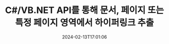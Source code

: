 ---
############################# Static ############################
layout: "auto-gen-parser"
date: 2024-02-13T17:01:06
draft: false
otherformats: 
ext: pptm

############################# Head ############################
head_title: ".NET 문서, 페이지 또는 페이지 영역에서 하이퍼링크를 구문 분석 및 추출하는 API"
head_description: "GroupDocs.Parser .NET API는 소프트웨어 프로그래머가 PDF, DOCX, XLSX, CSV, PPTX, EML, MSG, EPUB의 문서, 페이지 또는 페이지 영역에서 하이퍼링크를 추출할 수 있도록 합니다. 그리고 더 많은 것."

############################# Header ############################
title: "C#/VB.NET API를 통해 문서, 페이지 또는 특정 페이지 영역에서 하이퍼링크 추출"
description: "GroupDocs.Parser .NET API를 사용하면 소프트웨어 개발자가 PDF, DOC, DOCX, PPT, PPTX, EML, MSG의 문서, 페이지 또는 페이지 영역에서 하이퍼링크를 구문 분석하고 추출할 수 있습니다. , XLS, XLSX, CSV, ODT, RTF, EPUB 및 기타 많은 문서."
bg_image: "https://cms.admin.containerize.com/templates/aspose/App_Themes/V3/images/bg/header1.png"
bg_overlay: false
button:
    enable: true
    icon: "fas fa-arrow-down"
    label: "무료 평가판 다운로드"
    link: "https://downloads.groupdocs.com/parser/net"

############################# SubMenu ############################
submenu:
    enable: true

    left:
        img_alt: "GroupDocs.Parser for .NET"
        image: "https://cms.admin.containerize.com/templates/groupdocs/images/product-logos/90x90-noborder/groupdocs-parser-net.png"
        product: "GroupDocs.Parser"
        platform: ".NET"

    middle:
        button:

            # button loop
            - link: "https://apireference.groupdocs.com/parser/net"
              text: "API 참조"

            # button loop
            - link: "https://github.com/groupdocs-parser"
              text: "코드 예제"

            # button loop
            - link: "https://products.groupdocs.app/parser/family"
              text: "라이브 데모"

            # button loop
            - link: "https://purchase.groupdocs.com/pricing/parser/net"
              text: "가격"

    right:
        link_download: "https://downloads.groupdocs.com/parser"
        link_learn: "https://docs.groupdocs.com/parser/net"
        link_buy: "https://purchase.groupdocs.com"

############################# About ############################
about:
    enable: true
    title: ".NET API를 통해 PPTM 문서에서 하이퍼링크를 구문 분석하고 추출하는 방법은 무엇입니까?"
    content: |
        하이퍼링크는 전체 문서 또는 문서 내의 특정 부분을 가리키는 텍스트나 이미지 또는 아이콘입니다. 하이퍼링크를 사용하면 사용자가 웹 페이지나 문서로 이동할 수 있습니다. 문서에서 하이퍼링크를 추출하여 외부 문서나 웹 페이지에 접근하기 위해 사용하는 경우가 많습니다. GroupDocs.Parser for .NET는 텍스트 및 메타데이터 추출 솔루션을 구현하기 위한 완벽한 기능을 제공하는 매력적인 문서 텍스트 추출 API입니다. PDF, 이메일, 전자책, Microsoft Office 형식에서 텍스트 및 하이퍼링크 추출을 지원합니다: Word (DOC, DOCX), PowerPoint (PPT, PPTX), Excel ( XLS, XLSX), LibreOffice 형식 등. 문서 구문 분석, 일반 및 구조화된 텍스트 추출, 키워드로 텍스트 검색, 메타데이터 또는 이미지 추출, 컨테이너 및 첨부 파일 등을 위한 몇 가지 고급 기능을 지원합니다.
        
        

############################# Steps ############################
steps:
    enable: true
    title_left: ".NET의 PPTM에서 하이퍼링크 추출"
    content_left: |
        [GroupDocs.Parser for .NET](/ko/parser/net/)를 사용하면 C# 개발자가 몇 가지 간단한 단계를 구현하여 PPTM 파일에서 하이퍼링크를 쉽게 추출할 수 있습니다.
        
        * 초기 문서에 대한 [파서](https://reference.groupdocs.com/net/parser/groupdocs.parser/parser) 개체를 인스턴스화합니다.
        * 문서가 하이퍼링크 추출을 지원하는지 확인하십시오.
        * [GetHyperlinks](https://reference.groupdocs.com/parser/net/groupdocs.parser/parser/methods/gethyperlinks) 메서드를 호출하고 [PageHyperlinkArea](https://reference.groupdocs.com/parser/net/groupdocs.parser.data/pagehyperlinkarea) 개체;
        * 컬렉션을 반복하고 하이퍼링크 텍스트와 URL을 가져옵니다.

    title_right: "하이퍼링크 추출에 대해 자세히 알아보기"
    content_right: |
        * <a href="https://docs.groupdocs.com/parser/net/extract-hyperlinks-from-document/">문서에서 하이퍼링크를 추출하는 방법</a>
        * <a href="https://docs.groupdocs.com/parser/net/extract-hyperlinks-from-document-page/">문서 페이지에서 하이퍼링크를 추출하는 방법</a>
        * <a href="https://docs.groupdocs.com/parser/net/extract-hyperlinks-from-document-page-area/">문서 페이지 영역에서 하이퍼링크를 추출하는 방법</a>
    
    code: |
     {{% parser/additional-styles %}}
     {{< parser/code-parser title="C# 예제 코드를 사용하여 PPTM 파일에서 하이퍼링크를 추출하는 방법">}}

        ```csharp    
        // GroupDocs.Parser API를 사용하여 PPTM 파일에서 하이퍼링크 추출
        // Parser 클래스의 인스턴스 생성
        using (Parser parser = new Parser(filePath)) {
            // 문서가 하이퍼링크 추출을 지원하는지 확인
            if (!parser.Features.Hyperlinks) {
                Console.WriteLine("문서가 하이퍼링크 추출을 지원하지 않습니다.");
                return;
            }
            // 문서에서 하이퍼링크 추출
            IEnumerable<PageHyperlinkArea> hyperlinks = parser.GetHyperlinks();
            // 하이퍼링크 반복
            foreach (PageHyperlinkArea h in hyperlinks) {
                // 하이퍼링크 텍스트 인쇄
                Console.WriteLine(h.Text);
                // 하이퍼링크 URL 인쇄
                Console.WriteLine(h.Url);
                Console.WriteLine();
            }
        }
        ```
     {{< /parser/code-parser >}}

############################# More ############################
more:
    enable: true
    title_left: "시스템 요구 사항"
    content_left: |
        GroupDocs.Parser for .NET API는 모든 주요 플랫폼 및 운영 체제에서 지원됩니다. 아래 코드를 실행하기 전에 시스템에 다음 필수 구성 요소가 설치되어 있는지 확인하십시오.
        
        * 운영 체제: Microsoft Windows, Linux, MacOS
        * 개발 환경: Microsoft Visual Studio, Xamarin, MonoDevelop
        * 프레임워크
        * [Nuget](https://www.nuget.org/packages/groupdocs.parser)에서 GroupDocs.Parser for .NET의 최신 버전을 다운로드하세요.

    title_right: "GroupDocs.Parser for .NET를 사용하는 이유"
    content_right: |
        * 지원되는 모든 문서에서 일반 텍스트 추출 지원    
        * 사용자 정의 템플릿을 통한 문서 분석    
        * 구조화된 텍스트 추출을 완벽하게 지원    
        * 키워드 및 정규 표현식을 통한 텍스트 검색    
        * 형식이 지정된 텍스트, 메타데이터, 이미지, 컨테이너 및 첨부 파일 추출    
        * 지원되는 일부 문서 형식의 목차 추출    
        * PDF 문서에서 양식 데이터 구문 분석    
        * 문서에서 하이퍼링크 추출   
        
############################# About Formats ############################
about_formats:
    enable: true

############################# More Formats ############################
more_formats:
    enable: true
    title: "다른 문서 형식에서 하이퍼링크 추출"
    content: |
        .NET 파일 형식 및 이미지에 대한 문서 구문 분석 및 하이퍼링크 추출 API. 아래에 설명된 대로 널리 사용되는 일부 파일 형식에 대한 데이터를 추출합니다.

############################# Back to top ###############################
back_to_top:
    enable: true
---